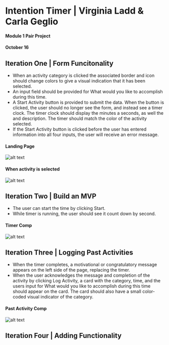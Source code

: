 # Intention Timer | Virginia Ladd & Carla Geglio 
#### Module 1 Pair Project
#### October 16

## Iteration One | Form Funcitonality

- When an activity category is clicked the associated border and icon should change colors to give a visual indication that  it has been selected.
- An input field should be provided for What would you like to accomplish during this time.
- A Start Activity button is provided to submit the data. When the button is clicked, the user should no longer see the      form, and instead see a timer clock. The timer clock should display the minutes a seconds, as well the and description. The   timer should match the color of the activity selected.  
- If the Start Activity button is clicked before the user has entered information into all four inputs, the user will        receive an error message.

#### Landing Page
![alt text](https://user-images.githubusercontent.com/53594458/66725302-20e8c280-ee20-11e9-93d0-ecc719699a00.png "Landing Page")

#### When activity is selected
![alt text](https://user-images.githubusercontent.com/53594458/66725313-38c04680-ee20-11e9-818b-b9e89e589054.png "Colored activity button")

## Iteration Two | Build an MVP

- The user can start the time by clicking Start.
- While timer is running, the user should see it count down by second.

#### Timer Comp
![alt text](https://user-images.githubusercontent.com/53594458/66725346-85a41d00-ee20-11e9-8029-25cf00987ad7.png "Timer style")

## Iteration Three | Logging Past Activities

- When the timer completes, a motivational or congratulatory message appears on the left side of the page, replacing the timer.
- When the user acknowledges the message and completion of the activity by clicking Log Activity, a card with the category, time, and the users input for What would you like to accomplish during this time should appear on the card. The card should also have a small color-coded visual indicator of the category. 

#### Past Activity Comp
![alt text](https://user-images.githubusercontent.com/53594458/66725354-a0769180-ee20-11e9-8460-3c223b06cca1.png "Past Activity Card")

## Iteration Four | Adding Functionality




